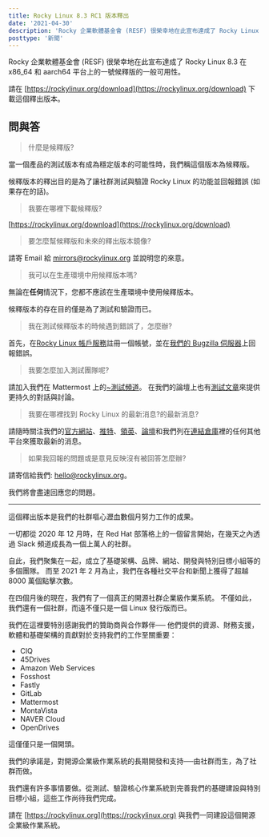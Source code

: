 ```yaml
---
title: Rocky Linux 8.3 RC1 版本釋出
date: '2021-04-30'
description: 'Rocky 企業軟體基金會 (RESF) 很榮幸地在此宣布達成了 Rocky Linux 8.3 的一號候釋版的一般可用性。'
posttype: '新聞'
---
```


Rocky 企業軟體基金會 (RESF) 很榮幸地在此宣布達成了 Rocky Linux 8.3 在 x86_64 和  aarch64 平台上的一號候釋版的一般可用性。

請在 [https://rockylinux.org/download](https://rockylinux.org/download) 下載這個釋出版本。

## 問與答

> 什麼是候釋版?

當一個產品的測試版本有成為穩定版本的可能性時，我們稱這個版本為候釋版。

候釋版本的釋出目的是為了讓社群測試與驗證 Rocky Linux 的功能並回報錯誤 (如果存在的話)。

> 我要在哪裡下載候釋版?

[https://rockylinux.org/download](https://rockylinux.org/download)

> 要怎麼幫候釋版和未來的釋出版本鏡像?

請寄 Email 給 [mirrors@rockylinux.org](mailto:mirrors@rockylinux.org) 並說明您的來意。

> 我可以在生產環境中用候釋版本嗎?

無論在**任何**情況下，您都不應該在生產環境中使用候釋版本。

候釋版本的存在目的僅是為了測試和驗證而已。

> 我在測試候釋版本的時候遇到錯誤了，怎麼辦?

首先，在[Rocky Linux 帳戶服務](https://accounts.rockylinux.org/)註冊一個帳號，並在[我們的 Bugzilla 伺服器](https://bugs.rockylinux.org)上回報錯誤。

> 我要怎麼加入測試團隊呢?

請加入我們在 Mattermost 上的[~測試頻道](https://chat.rockylinux.org/rocky-linux/channels/testing)。
在我們的論壇上也有[測試文章](https://forums.rockylinux.org/c/devel/testing/19)來提供更持久的對話與討論。

> 我要在哪裡找到 Rocky Linux 的最新消息?的最新消息?

請隨時關注我們的[官方網站](https://rockylinux.org)、[推特](https://twitter.com/rocky_linux)、[領英](https://linkedin.com/company/rockylinux)、[論壇](https://forums.rockylinux.org)和我們列在[連結倉庫](https://wiki.rockylinux.org/en/link-directory)裡的任何其他平台來獲取最新的消息。

> 如果我回報的問題或是意見反映沒有被回答怎麼辦?

請寄信給我們: [hello@rockylinux.org](mailto:hello@rockylinux.org)。

我們將會盡速回應您的問題。

---

這個釋出版本是我們的社群嘔心瀝血數個月努力工作的成果。

一切都從 2020 年 12 月時，在 Red Hat 部落格上的一個留言開始，在幾天之內透過 Slack 頻道成長為一個上萬人的社群。

自此，我們聚集在一起，成立了基礎架構、品牌、網站、開發與特別目標小組等的多個團隊。
而至 2021 年 2 月為止，我們在各種社交平台和新聞上獲得了超越 8000 萬個點擊次數。

在四個月後的現在，我們有了一個真正的開源社群企業級作業系統。
不僅如此，我們還有一個社群，而遠不僅只是一個 Linux 發行版而已。

我們在這裡要特別感謝我們的贊助商與合作夥伴──
他們提供的資源、財務支援，軟體和基礎架構的貢獻對於支持我們的工作至關重要：

- CIQ
- 45Drives
- Amazon Web Services
- Fosshost
- Fastly
- GitLab
- Mattermost
- MontaVista
- NAVER Cloud
- OpenDrives

這僅僅只是一個開頭。

我們的承諾是，對開源企業級作業系統的長期開發和支持──由社群而生，為了社群而做。

我們還有許多事情要做。從測試、驗證核心作業系統到完善我們的基礎建設與特別目標小組，這些工作尚待我們完成。

請在 [https://rockylinux.org](https://rockylinux.org) 與我們一同建設這個開源企業級作業系統。
